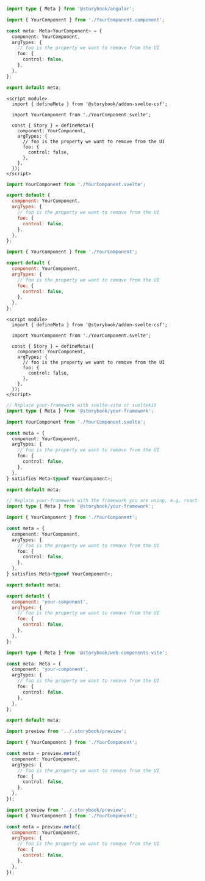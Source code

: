 ```ts filename="YourComponent.stories.ts" renderer="angular" language="ts"
import type { Meta } from '@storybook/angular';

import { YourComponent } from './YourComponent.component';

const meta: Meta<YourComponent> = {
  component: YourComponent,
  argTypes: {
    // foo is the property we want to remove from the UI
    foo: {
      control: false,
    },
  },
};

export default meta;
```

```svelte filename="YourComponent.stories.svelte" renderer="svelte" language="js" tabTitle="Svelte CSF"
<script module>
  import { defineMeta } from '@storybook/addon-svelte-csf';

  import YourComponent from './YourComponent.svelte';

  const { Story } = defineMeta({
    component: YourComponent,
    argTypes: {
      // foo is the property we want to remove from the UI
      foo: {
        control: false,
      },
    },
  });
</script>
```

```js filename="YourComponent.stories.js" renderer="svelte" language="js" tabTitle="CSF"
import YourComponent from './YourComponent.svelte';

export default {
  component: YourComponent,
  argTypes: {
    // foo is the property we want to remove from the UI
    foo: {
      control: false,
    },
  },
};
```

```js filename="YourComponent.stories.js|jsx" renderer="common" language="js" tabTitle="CSF 3"
import { YourComponent } from './YourComponent';

export default {
  component: YourComponent,
  argTypes: {
    // foo is the property we want to remove from the UI
    foo: {
      control: false,
    },
  },
};
```

```svelte filename="YourComponent.stories.svelte" renderer="svelte" language="ts" tabTitle="Svelte CSF"
<script module>
  import { defineMeta } from '@storybook/addon-svelte-csf';

  import YourComponent from './YourComponent.svelte';

  const { Story } = defineMeta({
    component: YourComponent,
    argTypes: {
      // foo is the property we want to remove from the UI
      foo: {
        control: false,
      },
    },
  });
</script>
```

```ts filename="YourComponent.stories.ts" renderer="svelte" language="ts" tabTitle="CSF"
// Replace your-framework with svelte-vite or sveltekit
import type { Meta } from '@storybook/your-framework';

import YourComponent from './YourComponent.svelte';

const meta = {
  component: YourComponent,
  argTypes: {
    // foo is the property we want to remove from the UI
    foo: {
      control: false,
    },
  },
} satisfies Meta<typeof YourComponent>;

export default meta;
```

```ts filename="YourComponent.stories.ts|tsx" renderer="common" language="ts" tabTitle="CSF 3"
// Replace your-framework with the framework you are using, e.g. react-vite, nextjs, vue3-vite, etc.
import type { Meta } from '@storybook/your-framework';

import { YourComponent } from './YourComponent';

const meta = {
  component: YourComponent,
  argTypes: {
    // foo is the property we want to remove from the UI
    foo: {
      control: false,
    },
  },
} satisfies Meta<typeof YourComponent>;

export default meta;
```

```js filename="YourComponent.stories.js" renderer="web-components" language="js"
export default {
  component: 'your-component',
  argTypes: {
    // foo is the property we want to remove from the UI
    foo: {
      control: false,
    },
  },
};
```

```ts filename="YourComponent.stories.ts" renderer="web-components" language="ts"
import type { Meta } from '@storybook/web-components-vite';

const meta: Meta = {
  component: 'your-component',
  argTypes: {
    // foo is the property we want to remove from the UI
    foo: {
      control: false,
    },
  },
};

export default meta;
```

```ts filename="YourComponent.stories.ts|tsx" renderer="react" language="ts" tabTitle="CSF Next 🧪"
import preview from '../.storybook/preview';

import { YourComponent } from './YourComponent';

const meta = preview.meta({
  component: YourComponent,
  argTypes: {
    // foo is the property we want to remove from the UI
    foo: {
      control: false,
    },
  },
});
```

<!-- JS snippets still needed while providing both CSF 3 & Next -->

```js filename="YourComponent.stories.js|jsx" renderer="react" language="js" tabTitle="CSF Next 🧪"
import preview from '../.storybook/preview';
import { YourComponent } from './YourComponent';

const meta = preview.meta({
  component: YourComponent,
  argTypes: {
    // foo is the property we want to remove from the UI
    foo: {
      control: false,
    },
  },
});
```
